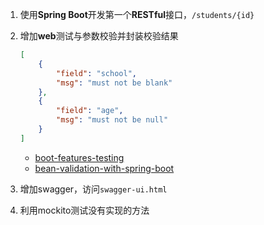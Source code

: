 1. 使用**Spring Boot**开发第一个**RESTful**接口，`/students/{id}`

2. 增加**web**测试与参数校验并封装校验结果
    
    ```json
    [
        {
            "field": "school",
            "msg": "must not be blank"
        },
        {
            "field": "age",
            "msg": "must not be null"
        }
    ]
    ```
    
    * [boot-features-testing](https://docs.spring.io/spring-boot/docs/current/reference/html/boot-features-testing.html)
    * [bean-validation-with-spring-boot](https://reflectoring.io/bean-validation-with-spring-boot/)

3. 增加swagger，访问`swagger-ui.html`

4. 利用mockito测试没有实现的方法